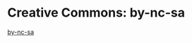 # Creative Commons: by-nc-sa

[by-nc-sa](https://creativecommons.org/licenses/by-nc-sa/3.0/deed.de)

